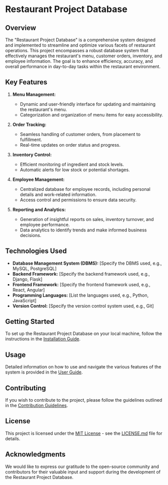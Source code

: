 # Restaurant Project Database

## Overview

The "Restaurant Project Database" is a comprehensive system designed and implemented to streamline and optimize various facets of restaurant operations. This project encompasses a robust database system that effectively manages the restaurant's menu, customer orders, inventory, and employee information. The goal is to enhance efficiency, accuracy, and overall performance in day-to-day tasks within the restaurant environment.

## Key Features

1. **Menu Management:**
   - Dynamic and user-friendly interface for updating and maintaining the restaurant's menu.
   - Categorization and organization of menu items for easy accessibility.

2. **Order Tracking:**
   - Seamless handling of customer orders, from placement to fulfillment.
   - Real-time updates on order status and progress.

3. **Inventory Control:**
   - Efficient monitoring of ingredient and stock levels.
   - Automatic alerts for low stock or potential shortages.

4. **Employee Management:**
   - Centralized database for employee records, including personal details and work-related information.
   - Access control and permissions to ensure data security.

5. **Reporting and Analytics:**
   - Generation of insightful reports on sales, inventory turnover, and employee performance.
   - Data analytics to identify trends and make informed business decisions.

## Technologies Used

- **Database Management System (DBMS):** [Specify the DBMS used, e.g., MySQL, PostgreSQL]
- **Backend Framework:** [Specify the backend framework used, e.g., Django, Flask]
- **Frontend Framework:** [Specify the frontend framework used, e.g., React, Angular]
- **Programming Languages:** [List the languages used, e.g., Python, JavaScript]
- **Version Control:** [Specify the version control system used, e.g., Git]

## Getting Started

To set up the Restaurant Project Database on your local machine, follow the instructions in the [Installation Guide](installation-guide.md).

## Usage

Detailed information on how to use and navigate the various features of the system is provided in the [User Guide](user-guide.md).

## Contributing

If you wish to contribute to the project, please follow the guidelines outlined in the [Contribution Guidelines](contribution-guidelines.md).

## License

This project is licensed under the [MIT License](LICENSE.md) - see the [LICENSE.md](LICENSE.md) file for details.

## Acknowledgments

We would like to express our gratitude to the open-source community and contributors for their valuable input and support during the development of the Restaurant Project Database.
